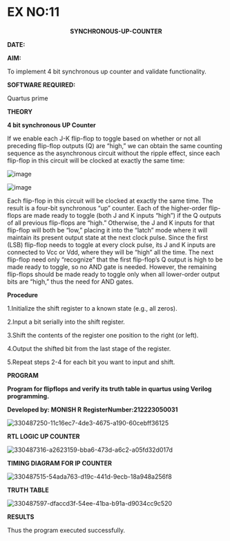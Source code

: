 # EX NO:11
<P align='center'> <b> SYNCHRONOUS-UP-COUNTER</b>

**DATE:**

**AIM:**

To implement 4 bit synchronous up counter and validate functionality.

**SOFTWARE REQUIRED:**

Quartus prime

**THEORY**

**4 bit synchronous UP Counter**

If we enable each J-K flip-flop to toggle based on whether or not all preceding flip-flop outputs (Q) are “high,” we can obtain the same counting sequence as the asynchronous circuit without the ripple effect, since each flip-flop in this circuit will be clocked at exactly the same time:

![image](https://github.com/naavaneetha/SYNCHRONOUS-UP-COUNTER/assets/154305477/d5db3fa0-e413-404c-b80e-b2f39d82e7e8)


![image](https://github.com/naavaneetha/SYNCHRONOUS-UP-COUNTER/assets/154305477/52cb61eb-d04b-442d-810c-31185a68410b)

Each flip-flop in this circuit will be clocked at exactly the same time.
The result is a four-bit synchronous “up” counter. Each of the higher-order flip-flops are made ready to toggle (both J and K inputs “high”) if the Q outputs of all previous flip-flops are “high.”
Otherwise, the J and K inputs for that flip-flop will both be “low,” placing it into the “latch” mode where it will maintain its present output state at the next clock pulse.
Since the first (LSB) flip-flop needs to toggle at every clock pulse, its J and K inputs are connected to Vcc or Vdd, where they will be “high” all the time.
The next flip-flop need only “recognize” that the first flip-flop’s Q output is high to be made ready to toggle, so no AND gate is needed.
However, the remaining flip-flops should be made ready to toggle only when all lower-order output bits are “high,” thus the need for AND gates.

**Procedure**

1.Initialize the shift register to a known state (e.g., all zeros).

2.Input a bit serially into the shift register.

3.Shift the contents of the register one position to the right (or left).

4.Output the shifted bit from the last stage of the register.

5.Repeat steps 2-4 for each bit you want to input and shift.


**PROGRAM**

**Program for flipflops and verify its truth table in quartus using Verilog programming.**

**Developed by: MONISH R**
**RegisterNumber:212223050031**

![330487250-11c16ec7-4de3-4675-a190-60cebff36125](https://github.com/monish1545/SYNCHRONOUS-UP-COUNTER/assets/166646660/3b0c6748-6d24-42a8-a991-5ce6807f43b9)


**RTL LOGIC UP COUNTER**

![330487316-a2623159-bba6-473d-a6c2-a05fd32d017d](https://github.com/monish1545/SYNCHRONOUS-UP-COUNTER/assets/166646660/a7103df8-1475-4578-8859-f23be45c2b32)


**TIMING DIAGRAM FOR IP COUNTER**

![330487515-54ada763-d19c-441d-9ecb-18a948a256f8](https://github.com/monish1545/SYNCHRONOUS-UP-COUNTER/assets/166646660/2d407675-7b61-46f6-aa9e-8ed22d23f7a3)


**TRUTH TABLE**

![330487597-dfaccd3f-54ee-41ba-b91a-d9034cc9c520](https://github.com/monish1545/SYNCHRONOUS-UP-COUNTER/assets/166646660/9c0bb069-e03a-4aba-b1a9-19f440c4491c)


**RESULTS**

Thus the program executed successfully.
